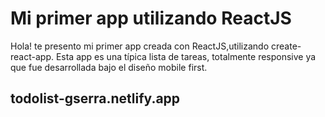 # Mi primer app utilizando ReactJS

Hola! te presento mi primer app creada con ReactJS,utilizando create-react-app.
Esta app es una típica lista de tareas, totalmente responsive ya que fue desarrollada bajo el diseño mobile first.

## todolist-gserra.netlify.app
